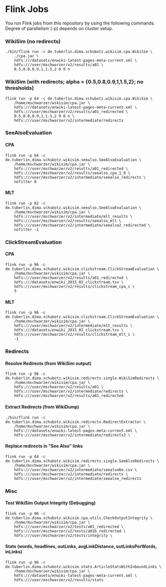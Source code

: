 Flink Jobs
================================

You run Flink jobs from this repository by using the following commands. Degree of parallelism (-p) depends on cluster setup.

### WikiSim (no redirects)

```
./bin/flink run -c de.tuberlin.dima.schubotz.wikisim.cpa.WikiSim \
    ./cpa.jar \
    hdfs:///datasets/enwiki-latest-pages-meta-current.xml \
    hdfs:///user/mschwarzer/v2/results/a01 \
    0.5,0.8,0.9,1,1.5,2 0 0 n
```

### WikiSim (with redirects; alpha = {0.5,0.8,0.9,1,1.5,2}; no thresholds)

```
flink run -p 64 -c de.tuberlin.dima.schubotz.wikisim.cpa.WikiSim \
    /home/mschwarzer/wikisim/cpa.jar \
    hdfs:///datasets/enwiki-latest-pages-meta-current.xml \
    hdfs:///user/mschwarzer/v2/results/a01_redirected \
    0.5,0.8,0.9,1,1.5,2 0 0 n \
    hdfs:///user/mschwarzer/v2/intermediate/redirects
```

### SeeAlsoEvaluation

#### CPA
```
flink run -p 64 -c de.tuberlin.dima.schubotz.wikisim.seealso.SeeAlsoEvaluation \
    /home/mschwarzer/wikisim/cpa.jar \
    hdfs:///user/mschwarzer/v2/results/a01_redirected \
    hdfs:///user/mschwarzer/v2/results/seealso_cpa_1_0 \
    hdfs:///user/mschwarzer/v2/intermediate/seealso_redirects \
    nofilter 8
```

#### MLT
```
flink run -p 82 -c de.tuberlin.dima.schubotz.wikisim.seealso.SeeAlsoEvaluation \
    /home/mschwarzer/wikisim/cpa.jar \
    hdfs:///user/mschwarzer/v2/intermediate/mlt_results \
    hdfs:///user/mschwarzer/v2/results/seealso_mlt \
    hdfs:///user/mschwarzer/v2/intermediate/seealso2_redirected \
    nofilter -1
```

### ClickStreamEvaluation

#### CPA
```
flink run -p 96 -c de.tuberlin.dima.schubotz.wikisim.clickstream.ClickStreamEvaluation \
    /home/mschwarzer/wikisim/cpa.jar \
    hdfs:///user/mschwarzer/v2/results/a01_redirected \
    hdfs:///datasets/enwiki_2015_02_clickstream.tsv \
    hdfs:///user/mschwarzer/v2/results/clickstream_cpa_c \
    5
```

#### MLT
```
flink run -p 96 -c de.tuberlin.dima.schubotz.wikisim.clickstream.ClickStreamEvaluation \
    /home/mschwarzer/wikisim/cpa.jar \
    hdfs:///user/mschwarzer/v2/intermediate/mlt_results \
    hdfs:///datasets/enwiki_2015_02_clickstream.tsv \
    hdfs:///user/mschwarzer/v2/results/clickstream_mlt_c \
    -1
```

### Redirects

#### Resolve Redirects (from WikiSim output)

```
flink run -p 96 -c de.tuberlin.dima.schubotz.wikisim.redirects.single.WikiSimRedirects \
    /home/mschwarzer/wikisim/cpa.jar \
    hdfs:///user/mschwarzer/v2/results/a01 \
    hdfs:///user/mschwarzer/v2/intermediate/redirects \
    hdfs:///user/mschwarzer/v2/results/a01_redirected
```

#### Extract Redirects (from WikiDump)

```
./bin/flink run -c de.tuberlin.dima.schubotz.wikisim.redirects.RedirectExtractor \
    /home/mschwarzer/wikisim/cpa.jar \
    hdfs:///datasets/enwiki-latest-pages-meta-current.xml \
    hdfs:///user/mschwarzer/v2/intermediate/redirects2 \
```

#### Replace redirects in "See Also" links
```
flink run -p 64 -c de.tuberlin.dima.schubotz.wikisim.redirects.single.SeeAlsoRedirects \
    /home/mschwarzer/wikisim/cpa.jar \
    hdfs:///user/mschwarzer/v2/intermediate/seealso6e.csv \
    hdfs:///user/mschwarzer/v2/intermediate/redirects \
    hdfs:///user/mschwarzer/v2/intermediate/seealso_redirects
```

### Misc

#### Test WikiSim Output Integrity (Debugging)
```
flink run -p 96 -c de.tuberlin.dima.schubotz.wikisim.cpa.utils.CheckOutputIntegrity \
    /home/mschwarzer/wikisim/cpa.jar \
    hdfs:///user/mschwarzer/v2/tests/a01_redirected \
    hdfs:///user/mschwarzer/v2/tests/a01b_redirected \
    hdfs:///user/mschwarzer/v2/tests/integrity \
```

#### Stats (words, headlines, outLinks, avgLinkDistance, outLinksPerWords, inLinks)
```
flink run -p 96 -c de.tuberlin.dima.schubotz.wikisim.stats.ArticleStatsWithInboundLinks \
    /home/mschwarzer/wikisim/cpa.jar \
    hdfs:///datasets/enwiki-latest-pages-meta-current.xml \
    hdfs:///user/mschwarzer/v2/results/stats
```
    
    
  